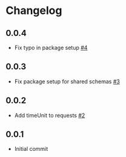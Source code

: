 # Changelog

## 0.0.4
  * Fix typo in package setup [#4](https://github.com/singer-io/tap-amazon-ads-dsp/pull/4)

## 0.0.3
  * Fix package setup for shared schemas [#3](https://github.com/singer-io/tap-amazon-ads-dsp/pull/3)

## 0.0.2
  * Add timeUnit to requests [#2](https://github.com/singer-io/tap-amazon-ads-dsp/pull/2)

## 0.0.1
  * Initial commit
